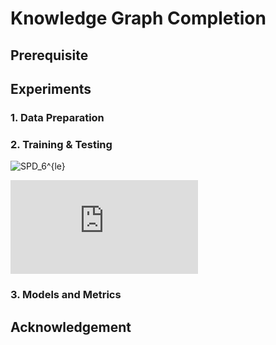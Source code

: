 # Knowledge Graph Completion

## Prerequisite



## Experiments

### 1. Data Preparation



### 2. Training & Testing

![SPD_6^{le}](https://latex.codecogs.com/svg.image?SPD_6^{le})

![\sum_{\forall i}{x_i^{2}}](https://latex.codecogs.com/svg.latex?%5Csum_%7B%5Cforall+i%7D%7Bx_i%5E%7B2%7D%7D)

### 3. Models and Metrics



## Acknowledgement


